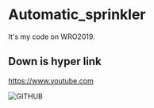 # Automatic_sprinkler
It's my code on WRO2019.

## Down is hyper link

<https://www.youtube.com>

![GITHUB](https://www.google.com/imgres?imgurl=https%3A%2F%2Flookaside.fbsbx.com%2Flookaside%2Fcrawler%2Fmedia%2F%3Fmedia_id%3D133932044032036&imgrefurl=https%3A%2F%2Fzh-tw.facebook.com%2Fpages%2Fcategory%2FMusician-Band%2FOAO.Techno%2Fposts%2F&docid=KHqDILnGO4AoHM&tbnid=fEhw9WPYtgPYZM%3A&vet=10ahUKEwjejdOxrp7lAhVO05QKHdE2CNAQMwg_KAAwAA..i&w=960&h=960&bih=821&biw=1440&q=OAO&ved=0ahUKEwjejdOxrp7lAhVO05QKHdE2CNAQMwg_KAAwAA&iact=mrc&uact=8"OAO")


